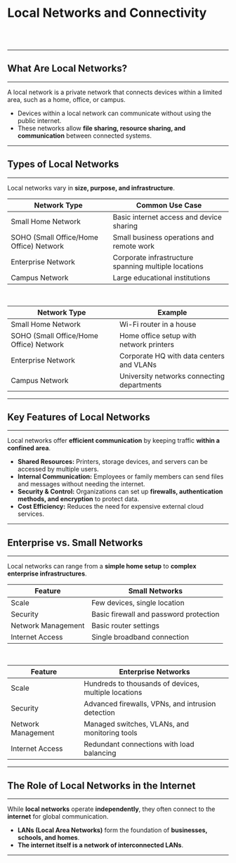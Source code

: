 # Local Networks and Connectivity  
<br><br>

---
## **What Are Local Networks?**
---
A <span class="emphasis">local</span> network is a <span class="emphasis">private</span> network that connects <span class="emphasis">devices</span> within a <span class="emphasis">limited area</span>, such as a <span class="secondEmphasis">home</span>, <span class="secondEmphasis">office</span>, or <span class="secondEmphasis">campus</span>.

- <span class="emphasis">Devices</span> within a <span class="emphasis">local</span> network can communicate <span class="secondEmphasis">without</span> using the <span class="emphasis">public</span> internet.
- These networks allow **file sharing, resource sharing, and communication** between connected systems.

---
## **Types of Local Networks**
---
Local networks vary in **size, purpose, and infrastructure**.

<table class="notesTable">
    <thead>
        <tr class="tableHeader">
            <th class="tableCellHeader">Network Type</th>
            <th class="tableCellHeader">Common Use Case</th>
        </tr>
    </thead>
    <tbody>
        <tr class="tableRow">
            <td class="tableCell">Small Home Network</td>
            <td class="tableCell">Basic internet access and device sharing</td>
        </tr>
        <tr class="tableRow">
            <td class="tableCell">SOHO (Small Office/Home Office) Network</td>
            <td class="tableCell">Small business operations and remote work</td>
        </tr>
        <tr class="tableRow">
            <td class="tableCell">Enterprise Network</td>
            <td class="tableCell">Corporate infrastructure spanning multiple locations</td>
        </tr>
        <tr class="tableRow">
            <td class="tableCell">Campus Network</td>
            <td class="tableCell">Large educational institutions</td>
        </tr>
    </tbody>
</table>

<br>

<table class="notesTable">
    <thead>
        <tr class="tableHeader">
            <th class="tableCellHeader">Network Type</th>
            <th class="tableCellHeader">Example</th>
        </tr>
    </thead>
    <tbody>
        <tr class="tableRow">
            <td class="tableCell">Small Home Network</td>
            <td class="tableCell">Wi-Fi router in a house</td>
        </tr>
        <tr class="tableRow">
            <td class="tableCell">SOHO (Small Office/Home Office) Network</td>
            <td class="tableCell">Home office setup with network printers</td>
        </tr>
        <tr class="tableRow">
            <td class="tableCell">Enterprise Network</td>
            <td class="tableCell">Corporate HQ with data centers and VLANs</td>
        </tr>
        <tr class="tableRow">
            <td class="tableCell">Campus Network</td>
            <td class="tableCell">University networks connecting departments</td>
        </tr>
    </tbody>
</table>

---
## **Key Features of Local Networks**
---
Local networks offer **efficient communication** by keeping traffic **within a confined area**.

- **Shared Resources:** Printers, storage devices, and servers can be accessed by multiple users.
- **Internal Communication:** Employees or family members can send files and messages without needing the internet.
- **Security & Control:** Organizations can set up **firewalls, authentication methods, and encryption** to protect data.
- **Cost Efficiency:** Reduces the need for expensive external cloud services.

---
## **Enterprise vs. Small Networks**
---
Local networks can range from a **simple home setup** to **complex enterprise infrastructures**.

<table class="notesTable">
    <thead>
        <tr class="tableHeader">
            <th class="tableCellHeader">Feature</th>
            <th class="tableCellHeader">Small Networks</th>
        </tr>
    </thead>
    <tbody>
        <tr class="tableRow">
            <td class="tableCell">Scale</td>
            <td class="tableCell">Few devices, single location</td>
        </tr>
        <tr class="tableRow">
            <td class="tableCell">Security</td>
            <td class="tableCell">Basic firewall and password protection</td>
        </tr>
        <tr class="tableRow">
            <td class="tableCell">Network Management</td>
            <td class="tableCell">Basic router settings</td>
        </tr>
        <tr class="tableRow">
            <td class="tableCell">Internet Access</td>
            <td class="tableCell">Single broadband connection</td>
        </tr>
    </tbody>
</table>

<br>

<table class="notesTable">
    <thead>
        <tr class="tableHeader">
            <th class="tableCellHeader">Feature</th>
            <th class="tableCellHeader">Enterprise Networks</th>
        </tr>
    </thead>
    <tbody>
        <tr class="tableRow">
            <td class="tableCell">Scale</td>
            <td class="tableCell">Hundreds to thousands of devices, multiple locations</td>
        </tr>
        <tr class="tableRow">
            <td class="tableCell">Security</td>
            <td class="tableCell">Advanced firewalls, VPNs, and intrusion detection</td>
        </tr>
        <tr class="tableRow">
            <td class="tableCell">Network Management</td>
            <td class="tableCell">Managed switches, VLANs, and monitoring tools</td>
        </tr>
        <tr class="tableRow">
            <td class="tableCell">Internet Access</td>
            <td class="tableCell">Redundant connections with load balancing</td>
        </tr>
    </tbody>
</table>

---
## **The Role of Local Networks in the Internet**
---
While **local networks** operate **independently**, they often connect to the **internet** for global communication.

- **LANs (Local Area Networks)** form the foundation of **businesses, schools, and homes**.
- **The internet itself is a network of interconnected LANs**.

---
